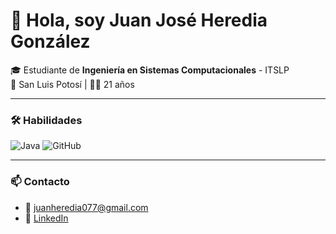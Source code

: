 # 👋 Hola, soy Juan José Heredia González  

🎓 Estudiante de **Ingeniería en Sistemas Computacionales** - ITSLP  
📍 San Luis Potosí | 🧑‍🎓 21 años  

---

### 🛠️ Habilidades  
<img src="https://img.shields.io/badge/Java-ED8B00?logo=java&logoColor=white" alt="Java">  
<img src="https://img.shields.io/badge/GitHub-181717?logo=github&logoColor=white" alt="GitHub">  

---

### 📫 Contacto  
- 📧 [juanheredia077@gmail.com](mailto:juanheredia077@gmail.com)  
- 🔗 [LinkedIn](https://www.linkedin.com/in/juan-jose-heredia-gonz%C3%A1lez-1aa382208)  
